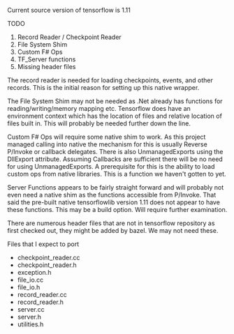 Current source version of tensorflow is 1.11

TODO
 1) Record Reader / Checkpoint Reader
 2) File System Shim
 3) Custom F# Ops
 4) TF_Server functions
 5) Missing header files

The record reader is needed for loading checkpoints, events, and other records. This is the initial reason for setting up this native wrapper. 

The File System Shim may not be needed as .Net already has functions for reading/writing/memory mapping etc. Tensorflow does have an environment context which has the location of files and relative location of files built in. This will probably be needed further down the line.

Custom F# Ops will require some native shim to work. As this project managed calling into native the mechanism for this is usually Reverse P/Invoke or callback delegates. There is also UnmanagedExports using the DllExport attribute. Assuming Callbacks are sufficient  there will be no need for using UnmanagedExports. A prerequisite for this is the ability to load custom ops from native libraries. This is a function we haven't gotten to yet.

Server Functions appears to be fairly straight forward and will probably not even need a native shim as the functions accessible from P/Invoke. That said the pre-built native tensorflowlib version 1.11 does not appear to have these functions. This may be a build option. Will require further examination.

There are numerous header files that are not in tensorflow repository as first checked out, they might be added by bazel. We may not need these.


Files that I expect to port
 * checkpoint_reader.cc
 * checkpoint_reader.h
 * exception.h
 * file_io.cc
 * file_io.h
 * record_reader.cc
 * record_reader.h
 * server.cc
 * server.h
 * utilities.h
